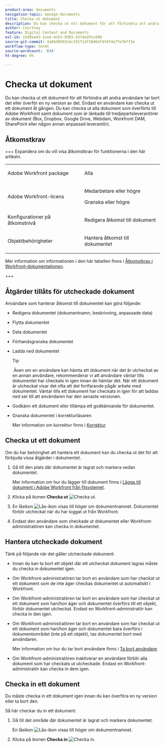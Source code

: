 ```yaml
---
product-area: documents
navigation-topic: manage-documents
title: Checka ut dokument
description: Du kan checka ut ett dokument för att förhindra att andra användare tar bort det eller överför en ny version av det. Endast en användare kan checka ut ett dokument åt gången. Du kan checka ut alla dokument som överförts till Adobe Workfront samt dokument som är länkade till tredjepartsleverantörer av dokument (Box, Dropbox, Google Drive, Webdam, Workfront DAM, SharePoint eller någon annan anpassad leverantör).
author: Courtney
feature: Digital Content and Documents
exl-id: 15d9ea43-1cee-4cb1-9365-4374a291c090
source-git-commit: 4a0448583cbcfd1f1df10d6474fdf4e77e7bff3e
workflow-type: tm+mt
source-wordcount: '634'
ht-degree: 0%

---
```


# Checka ut dokument

Du kan checka ut ett dokument för att förhindra att andra användare tar bort det eller överför en ny version av det. Endast en användare kan checka ut ett dokument åt gången. Du kan checka ut alla dokument som överförts till Adobe Workfront samt dokument som är länkade till tredjepartsleverantörer av dokument (Box, Dropbox, Google Drive, Webdam, Workfront DAM, SharePoint eller någon annan anpassad leverantör). 

## Åtkomstkrav

+++ Expandera om du vill visa åtkomstkrav för funktionerna i den här artikeln.

<table style="table-layout:auto"> 
 <col> 
 <col> 
 <tbody> 
  <tr> 
   <td role="rowheader">Adobe Workfront package</td> 
   <td> <p>Alla</p> </td> 
  </tr> 
  <tr> 
   <td role="rowheader">Adobe Workfront-licens</td> 
   <td> 
   <p>Medarbetare eller högre</p>
   <p>Granska eller högre</p> </td> 
  </tr> 
  <tr> 
   <td role="rowheader">Konfigurationer på åtkomstnivå</td> 
   <td> <p>Redigera åtkomst till dokument</p></td> 
  </tr> 
  <tr> 
   <td role="rowheader">Objektbehörigheter</td> 
   <td> <p>Hantera åtkomst till dokumentet</p> </td> 
  </tr> 
 </tbody> 
</table>

Mer information om informationen i den här tabellen finns i [Åtkomstkrav i Workfront-dokumentationen](/help/quicksilver/administration-and-setup/add-users/access-levels-and-object-permissions/access-level-requirements-in-documentation.md).

+++

## Åtgärder tillåts för utcheckade dokument

Användare som hanterar åtkomst till dokumentet kan göra följande:

* Redigera dokumentet (dokumentnamn, beskrivning, anpassade data)
* Flytta dokumentet
* Dela dokumentet
* Förhandsgranska dokumentet
* Ladda ned dokumentet

  >[!TIP]
  >
  > Även om en användare kan hämta ett dokument när det är utcheckat av en annan användare, rekommenderar vi att användare väntar tills dokumentet har checkats in igen innan de hämtar det. När ett dokument är utcheckat visar det ofta att det fortfarande pågår arbete med dokumentet. Väntar tills ett dokument har checkats in igen för att laddas ned ser till att användaren har den senaste versionen.

* Godkänn ett dokument eller tillämpa ett godkännande för dokumentet.
* Granska dokumentet i korrekturläsaren

  Mer information om korrektur finns i [Korrektur](../../review-and-approve-work/proofing/proofing.md)

## Checka ut ett dokument

Om du har behörighet att hantera ett dokument kan du checka ut det för att förbjuda vissa åtgärder i dokumentet. 

1. Gå till den plats där dokumentet är lagrat och markera sedan dokumentet. 

   Mer information om hur du lägger till dokument finns i [Lägga till dokument i Adobe Workfront från filsystemet](../../documents/adding-documents-to-workfront/add-documents-from-file-system.md).

1. Klicka på ikonen **Checka ut** ![Checka ut](assets/check-out-25x23.png).

1. En låsikon ![Lås-ikon](assets/lock-icon-locked-qs.png) visas till höger om dokumentnamnet. Dokumentet förblir utcheckat när du har loggat ut från Workfront.
1. Endast den användare som checkade ut dokumentet eller Workfront-administratören kan checka in dokumentet.

## Hantera utcheckade dokument

Tänk på följande när det gäller utcheckade dokument:

* Innan du kan ta bort ett objekt där ett utcheckat dokument lagras måste du checka in dokumentet igen. 
* Om Workfront-administratören tar bort en användare som har checkat ut ett dokument som de inte äger checkas dokumentet ut automatiskt i Workfront.
* Om Workfront-administratören tar bort en användare som har checkat ut ett dokument som han/hon äger och dokumentet överförs till ett objekt, förblir dokumentet utcheckat. Endast en Workfront-administratör kan checka in den igen.
* Om Workfront-administratören tar bort en användare som har checkat ut ett dokument som han/hon äger och dokumentet bara överförs i dokumentområdet (inte på ett objekt), tas dokumentet bort med användaren.

  Mer information om hur du tar bort användare finns i [Ta bort användare](../../administration-and-setup/add-users/create-and-manage-users/delete-a-user.md).

* Om Workfront-administratören inaktiverar en användare förblir alla dokument som har checkats ut utcheckade. Endast en Workfront-administratör kan checka in dem igen. 

## Checka in ett dokument

Du måste checka in ett dokument igen innan du kan överföra en ny version eller ta bort den. 

Så här checkar du in ett dokument:

1. Gå till det område där dokumentet är lagrat och markera dokumentet. 

   En låsikon ![Lås-ikon](assets/lock-icon-locked-qs.png) visas till höger om dokumentnamnet.

1. Klicka på ikonen **Checka in** ![Checka in](assets/check-in-25x22.png).
